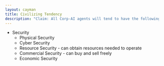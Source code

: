 ```yaml
---
layout: cayman
title: Civilizing Tendency
description: "Claim: All Corp-AI agents will tend to have the following instrumental purposes as a core part of their agenda."
---
```




- Security
	- Physical Security
	- Cyber Security
	- Resource Security - can obtain resources needed to operate
	- Commercial Security - can buy and sell freely
	- Economic Security